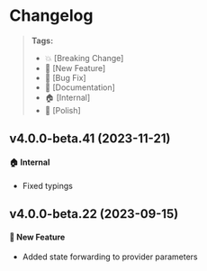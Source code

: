 Changelog
=========

> **Tags:**
> - :boom:       [Breaking Change]
> - :rocket:     [New Feature]
> - :bug:        [Bug Fix]
> - :memo:       [Documentation]
> - :house:      [Internal]
> - :nail_care:  [Polish]

## v4.0.0-beta.41 (2023-11-21)

#### :house: Internal

* Fixed typings

## v4.0.0-beta.22 (2023-09-15)

#### :rocket: New Feature

* Added state forwarding to provider parameters
